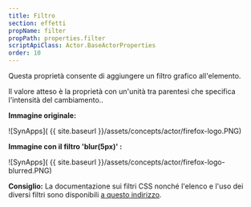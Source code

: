 ```yaml
---
title: Filtro
section: effetti
propName: filter
propPath: properties.filter
scriptApiClass: Actor.BaseActorProperties
order: 10
---
```

Questa proprietà consente di aggiungere un filtro grafico all'elemento.

Il valore atteso è la proprietà con un'unità tra parentesi che specifica l'intensità del cambiamento..

**Immagine originale:**

![SynApps]( {{ site.baseurl }}/assets/concepts/actor/firefox-logo.PNG)

**Immagine con il filtro 'blur(5px)' :**

![SynApps]( {{ site.baseurl }}/assets/concepts/actor/firefox-logo-blurred.PNG)


**Consiglio:**
La documentazione sui filtri CSS nonché l'elenco e l'uso dei diversi filtri sono disponibili [a questo indirizzo](https://developer.mozilla.org/fr/docs/Web/CSS/cursor).
